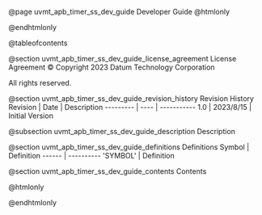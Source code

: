 @page uvmt_apb_timer_ss_dev_guide Developer Guide
@htmlonly
<div class="autonumbering">
@endhtmlonly


@tableofcontents


@section uvmt_apb_timer_ss_dev_guide_license_agreement License Agreement
© Copyright 2023 Datum Technology Corporation

All rights reserved.


@section uvmt_apb_timer_ss_dev_guide_revision_history Revision History
Revision  | Date | Description
--------- | ---- | -----------
1.0 | 2023/8/15 | Initial Version

@subsection uvmt_apb_timer_ss_dev_guide_description Description


@section uvmt_apb_timer_ss_dev_guide_definitions Definitions
Symbol | Definition
------ | ----------
 'SYMBOL' | Definition


@section uvmt_apb_timer_ss_dev_guide_contents Contents


@htmlonly
</div>
@endhtmlonly